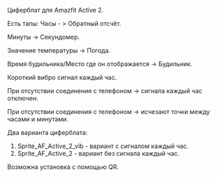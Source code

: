 Циферблат для Amazfit Active 2.

Есть тапы:
Часы - > Обратный отсчёт.

Минуты -> Секундомер.

Значение температуры -> Погода.

Время будильника/Место где он отображается -> Будильник.


Короткий вибро сигнал каждый час.

При отсутствии соединения с телефоном -> сигнала каждый час отключен.

При отсутствии соединения с телефоном -> исчезают точки между часами и минутами.

Два варианта циферблата:
1) Sprite_AF_Active_2_vib - вариант с сигналом каждый час.
2) Sprite_AF_Active_2 - вариант без сигнала каждый час.

Возможна установка с помощью QR.

